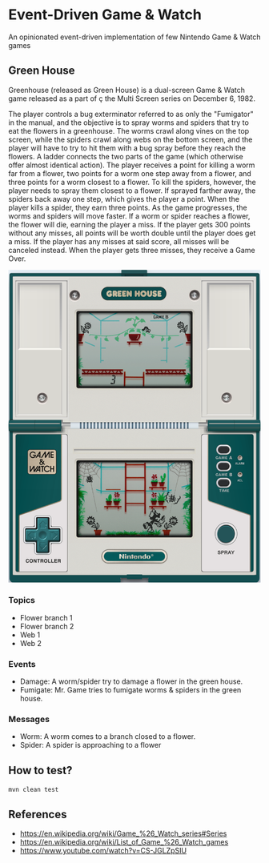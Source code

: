 # Event-Driven Game & Watch

An opinionated event-driven implementation of few Nintendo Game &amp; Watch games

## Green House

Greenhouse (released as Green House) is a dual-screen Game & Watch game released as a part of ç
the Multi Screen series on December 6, 1982.

The player controls a bug exterminator referred to as only the "Fumigator" in the manual, 
and the objective is to spray worms and spiders that try to eat the flowers in a greenhouse. 
The worms crawl along vines on the top screen, while the spiders crawl along webs on 
the bottom screen, and the player will have to try to hit them with a bug spray before 
they reach the flowers. A ladder connects the two parts of the game 
(which otherwise offer almost identical action). 
The player receives a point for killing a worm far from a flower, 
two points for a worm one step away from a flower, and three points for a worm closest to a flower. 
To kill the spiders, however, the player needs to spray them closest to a flower. 
If sprayed farther away, the spiders back away one step, which gives the player a point. 
When the player kills a spider, they earn three points. As the game progresses, 
the worms and spiders will move faster. If a worm or spider reaches a flower, 
the flower will die, earning the player a miss. 
If the player gets 300 points without any misses, all points will be worth double until 
the player does get a miss. If the player has any misses at said score, all misses will be canceled instead. 
When the player gets three misses, they receive a Game Over.

![](./docs/game-watch-multi-screen-green-house.png)

### Topics

- Flower branch 1
- Flower branch 2
- Web 1
- Web 2

### Events

- Damage: A worm/spider try to damage a flower in the green house.
- Fumigate: Mr. Game tries to fumigate worms & spiders in the green house.

### Messages

- Worm: A worm comes to a branch closed to a flower.
- Spider: A spider is approaching to a flower

## How to test?

```
mvn clean test
```

## References

- https://en.wikipedia.org/wiki/Game_%26_Watch_series#Series
- https://en.wikipedia.org/wiki/List_of_Game_%26_Watch_games
- https://www.youtube.com/watch?v=CS-JGLZpSIU
